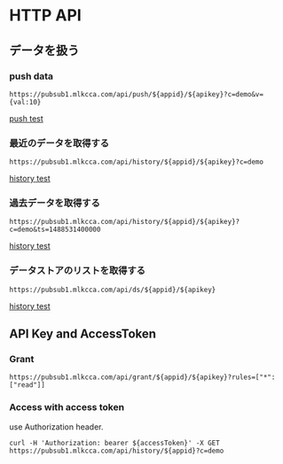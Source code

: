 HTTP API
=====

## データを扱う

### push data

```
https://pubsub1.mlkcca.com/api/push/${appid}/${apikey}?c=demo&v={val:10}
```

[push test](https://pubsub1.mlkcca.com/api/push/demo/demo?c=topic&v={val:10})


### 最近のデータを取得する

```
https://pubsub1.mlkcca.com/api/history/${appid}/${apikey}?c=demo
```

[history test](https://pubsub1.mlkcca.com/api/history/demo/demo?c=topic)


### 過去データを取得する

```
https://pubsub1.mlkcca.com/api/history/${appid}/${apikey}?c=demo&ts=1488531400000
```

[history test](https://pubsub1.mlkcca.com/api/history/demo/demo?c=topic&ts=1488531400000)


### データストアのリストを取得する

```
https://pubsub1.mlkcca.com/api/ds/${appid}/${apikey}
```

[history test](https://pubsub1.mlkcca.com/api/ds/demo/demo)


## API Key and AccessToken

### Grant

```
https://pubsub1.mlkcca.com/api/grant/${appid}/${apikey}?rules=["*":["read"]]
```

### Access with access token

use Authorization header.

```
curl -H 'Authorization: bearer ${accessToken}' -X GET https://pubsub1.mlkcca.com/api/history/${appid}?c=demo
```



